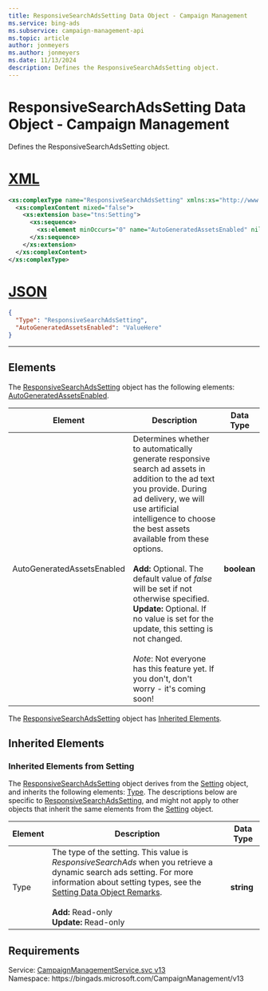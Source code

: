 ```yaml
---
title: ResponsiveSearchAdsSetting Data Object - Campaign Management
ms.service: bing-ads
ms.subservice: campaign-management-api
ms.topic: article
author: jonmeyers
ms.author: jonmeyers
ms.date: 11/13/2024
description: Defines the ResponsiveSearchAdsSetting object.
---
```

# ResponsiveSearchAdsSetting Data Object - Campaign Management
Defines the ResponsiveSearchAdsSetting object.

# [XML](#tab/xml)

```xml
<xs:complexType name="ResponsiveSearchAdsSetting" xmlns:xs="http://www.w3.org/2001/XMLSchema">
  <xs:complexContent mixed="false">
    <xs:extension base="tns:Setting">
      <xs:sequence>
        <xs:element minOccurs="0" name="AutoGeneratedAssetsEnabled" nillable="true" type="xs:boolean" />
      </xs:sequence>
    </xs:extension>
  </xs:complexContent>
</xs:complexType>
```

# [JSON](#tab/json)

```json
{
  "Type": "ResponsiveSearchAdsSetting",
  "AutoGeneratedAssetsEnabled": "ValueHere"
}
```

-----

## <a name="elements"></a>Elements

The [ResponsiveSearchAdsSetting](responsivesearchadssetting.md) object has the following elements: [AutoGeneratedAssetsEnabled](#autogeneratedassetsenabled).

|Element|Description|Data Type|
|-----------|---------------|-------------|
|<a name="autogeneratedassetsenabled"></a>AutoGeneratedAssetsEnabled|Determines whether to automatically generate responsive search ad assets in addition to the ad text you provide. During ad delivery, we will use artificial intelligence to choose the best assets available from these options.<br/><br/>**Add:** Optional. The default value of *false* will be set if not otherwise specified.<br/>**Update:** Optional. If no value is set for the update, this setting is not changed.<br/><br/>*Note*: Not everyone has this feature yet. If you don't, don't worry - it's coming soon!|**boolean**|

The [ResponsiveSearchAdsSetting](responsivesearchadssetting.md) object has [Inherited Elements](#inheritedelements).

## <a name="inheritedelements"></a>Inherited Elements

### <a name="inheritedelementssetting"></a>Inherited Elements from Setting
The [ResponsiveSearchAdsSetting](responsivesearchadssetting.md) object derives from the [Setting](setting.md) object, and inherits the following elements: [Type](#type). The descriptions below are specific to [ResponsiveSearchAdsSetting](responsivesearchadssetting.md), and might not apply to other objects that inherit the same elements from the [Setting](setting.md) object.  

|Element|Description|Data Type|
|-----------|---------------|-------------|
|<a name="type"></a>Type|The type of the setting. This value is *ResponsiveSearchAds* when you retrieve a dynamic search ads setting. For more information about setting types, see the [Setting Data Object Remarks](setting.md#remarks).<br/><br/>**Add:** Read-only<br/>**Update:** Read-only|**string**|

## Requirements
Service: [CampaignManagementService.svc v13](https://campaign.api.bingads.microsoft.com/Api/Advertiser/CampaignManagement/v13/CampaignManagementService.svc)  
Namespace: https\://bingads.microsoft.com/CampaignManagement/v13  

